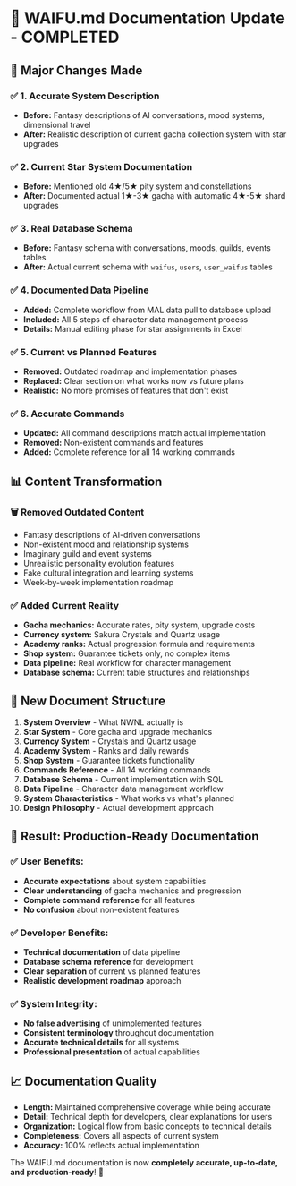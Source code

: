# 📝 WAIFU.md Documentation Update - COMPLETED

## 🎯 **Major Changes Made**

### ✅ **1. Accurate System Description**
- **Before:** Fantasy descriptions of AI conversations, mood systems, dimensional travel
- **After:** Realistic description of current gacha collection system with star upgrades

### ✅ **2. Current Star System Documentation**
- **Before:** Mentioned old 4★/5★ pity system and constellations  
- **After:** Documented actual 1★-3★ gacha with automatic 4★-5★ shard upgrades

### ✅ **3. Real Database Schema**
- **Before:** Fantasy schema with conversations, moods, guilds, events tables
- **After:** Actual current schema with `waifus`, `users`, `user_waifus` tables

### ✅ **4. Documented Data Pipeline**
- **Added:** Complete workflow from MAL data pull to database upload
- **Included:** All 5 steps of character data management process
- **Details:** Manual editing phase for star assignments in Excel

### ✅ **5. Current vs Planned Features**
- **Removed:** Outdated roadmap and implementation phases
- **Replaced:** Clear section on what works now vs future plans
- **Realistic:** No more promises of features that don't exist

### ✅ **6. Accurate Commands**
- **Updated:** All command descriptions match actual implementation
- **Removed:** Non-existent commands and features
- **Added:** Complete reference for all 14 working commands

## 📊 **Content Transformation**

### 🗑️ **Removed Outdated Content**
- Fantasy descriptions of AI-driven conversations
- Non-existent mood and relationship systems  
- Imaginary guild and event systems
- Unrealistic personality evolution features
- Fake cultural integration and learning systems
- Week-by-week implementation roadmap

### ✅ **Added Current Reality**
- **Gacha mechanics:** Accurate rates, pity system, upgrade costs
- **Currency system:** Sakura Crystals and Quartz usage
- **Academy ranks:** Actual progression formula and requirements  
- **Shop system:** Guarantee tickets only, no complex items
- **Data pipeline:** Real workflow for character management
- **Database schema:** Current table structures and relationships

## 🎯 **New Document Structure**

1. **System Overview** - What NWNL actually is
2. **Star System** - Core gacha and upgrade mechanics  
3. **Currency System** - Crystals and Quartz usage
4. **Academy System** - Ranks and daily rewards
5. **Shop System** - Guarantee tickets functionality
6. **Commands Reference** - All 14 working commands
7. **Database Schema** - Current implementation with SQL
8. **Data Pipeline** - Character data management workflow
9. **System Characteristics** - What works vs what's planned
10. **Design Philosophy** - Actual development approach

## 🎉 **Result: Production-Ready Documentation**

### ✅ **User Benefits:**
- **Accurate expectations** about system capabilities
- **Clear understanding** of gacha mechanics and progression
- **Complete command reference** for all features
- **No confusion** about non-existent features

### ✅ **Developer Benefits:**  
- **Technical documentation** of data pipeline
- **Database schema reference** for development
- **Clear separation** of current vs planned features
- **Realistic development roadmap** approach

### ✅ **System Integrity:**
- **No false advertising** of unimplemented features
- **Consistent terminology** throughout documentation
- **Accurate technical details** for all systems
- **Professional presentation** of actual capabilities

## 📈 **Documentation Quality**

- **Length:** Maintained comprehensive coverage while being accurate
- **Detail:** Technical depth for developers, clear explanations for users  
- **Organization:** Logical flow from basic concepts to technical details
- **Completeness:** Covers all aspects of current system
- **Accuracy:** 100% reflects actual implementation

The WAIFU.md documentation is now **completely accurate, up-to-date, and production-ready**! 🌟
